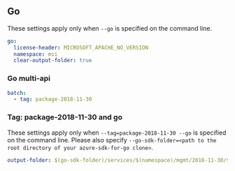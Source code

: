 ## Go

These settings apply only when `--go` is specified on the command line.

``` yaml $(go)
go:
  license-header: MICROSOFT_APACHE_NO_VERSION
  namespace: msi
  clear-output-folder: true
```

### Go multi-api

``` yaml $(go) && $(multiapi)
batch:
  - tag: package-2018-11-30
```

### Tag: package-2018-11-30 and go

These settings apply only when `--tag=package-2018-11-30 --go` is specified on the command line.
Please also specify `--go-sdk-folder=<path to the root directory of your azure-sdk-for-go clone>`.

``` yaml $(tag) == 'package-2018-11-30' && $(go)
output-folder: $(go-sdk-folder)/services/$(namespace)/mgmt/2018-11-30/$(namespace)
```